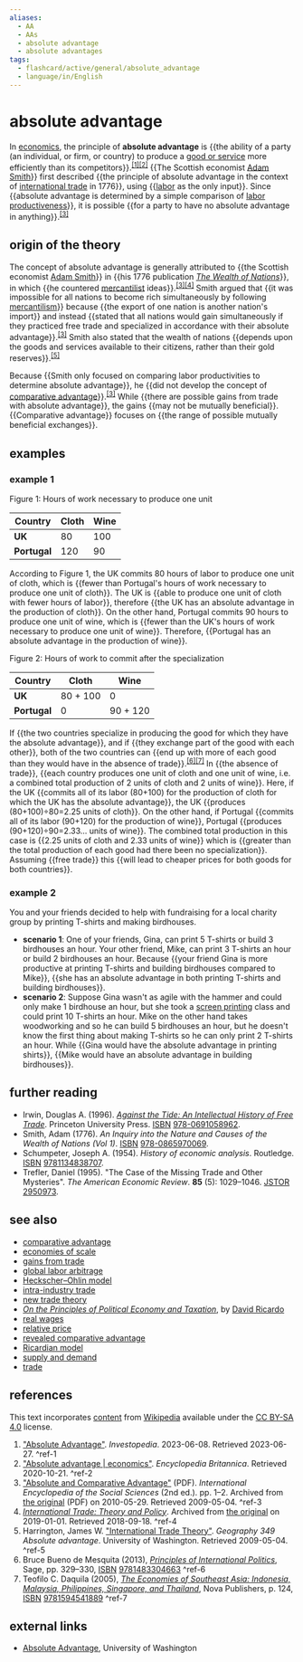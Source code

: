 ```yaml
---
aliases:
  - AA
  - AAs
  - absolute advantage
  - absolute advantages
tags:
  - flashcard/active/general/absolute_advantage
  - language/in/English
---
```


# absolute advantage

In [economics](economics.md), the principle of __absolute advantage__ is {{the ability of a party (an individual, or firm, or country) to produce a [good or service](goods%20and%20services.md) more efficiently than its competitors}}.<sup>[\[1\]](#^ref-1)</sup><sup>[\[2\]](#^ref-2)</sup> {{The Scottish economist [Adam Smith](Adam%20Smith.md)}} first described {{the principle of absolute advantage in the context of [international trade](international%20trade.md) in 1776}}, using {{[labor](labour%20economics.md) as the only input}}. Since {{absolute advantage is determined by a simple comparison of [labor productiveness](workforce%20productivity.md)}}, it is possible {{for a party to have no absolute advantage in anything}}.<sup>[\[3\]](#^ref-3)</sup> <!--SR:!2024-11-23,37,290!2024-12-26,70,310!2024-11-23,37,290!2024-12-28,72,310!2024-12-03,47,290!2024-12-11,55,310-->

## origin of the theory

The concept of absolute advantage is generally attributed to {{the Scottish economist [Adam Smith](Adam%20Smith.md)}} in {{his 1776 publication _[The Wealth of Nations](The%20Wealth%20of%20Nations.md)_}}, in which {{he countered [mercantilist](mercantilism.md) ideas}}.<sup>[\[3\]](#^ref-3)</sup><sup>[\[4\]](#^ref-4)</sup> Smith argued that {{it was impossible for all nations to become rich simultaneously by following [mercantilism](mercantilism.md)}} because {{the export of one nation is another nation's import}} and instead {{stated that all nations would gain simultaneously if they practiced free trade and specialized in accordance with their absolute advantage}}.<sup>[\[3\]](#^ref-3)</sup> Smith also stated that the wealth of nations {{depends upon the goods and services available to their citizens, rather than their gold reserves}}.<sup>[\[5\]](#^ref-5)</sup> <!--SR:!2024-12-28,72,310!2024-11-19,33,270!2024-12-20,64,310!2024-12-24,68,310!2024-12-28,72,310!2024-12-20,64,310!2024-12-28,72,310-->

Because {{Smith only focused on comparing labor productivities to determine absolute advantage}}, he {{did not develop the concept of [comparative advantage](comparative%20advantage.md)}}.<sup>[\[3\]](#^ref-3)</sup> While {{there are possible gains from trade with absolute advantage}}, the gains {{may not be mutually beneficial}}. {{Comparative advantage}} focuses on {{the range of possible mutually beneficial exchanges}}. <!--SR:!2024-11-07,30,290!2024-12-16,60,310!2024-12-20,64,310!2024-12-16,62,310!2024-12-20,64,310!2024-12-28,72,310-->

## examples

### example 1

Figure 1: Hours of work necessary to produce one unit

| __Country__  | __Cloth__ | __Wine__ |
| ------------ | --------- | -------- |
| __UK__       | 80        | 100      |
| __Portugal__ | 120       | 90       |

According to Figure 1, the UK commits 80 hours of labor to produce one unit of cloth, which is {{fewer than Portugal's hours of work necessary to produce one unit of cloth}}. The UK is {{able to produce one unit of cloth with fewer hours of labor}}, therefore {{the UK has an absolute advantage in the production of cloth}}. On the other hand, Portugal commits 90 hours to produce one unit of wine, which is {{fewer than the UK's hours of work necessary to produce one unit of wine}}. Therefore, {{Portugal has an absolute advantage in the production of wine}}. <!--SR:!2024-12-11,57,310!2024-12-11,55,310!2024-12-11,55,310!2024-12-16,60,310!2024-12-16,60,310-->

Figure 2: Hours of work to commit after the specialization

| __Country__  | __Cloth__ | __Wine__ |
| ------------ | --------- | -------- |
| __UK__       | 80 + 100  | 0        |
| __Portugal__ | 0         | 90 + 120 |

If {{the two countries specialize in producing the good for which they have the absolute advantage}}, and if {{they exchange part of the good with each other}}, both of the two countries can {{end up with more of each good than they would have in the absence of trade}}.<sup>[\[6\]](#^ref-6)</sup><sup>[\[7\]](#^ref-7)</sup> In {{the absence of trade}}, {{each country produces one unit of cloth and one unit of wine, i.e. a combined total production of 2 units of cloth and 2 units of wine}}. Here, if the UK {{commits all of its labor (80+100) for the production of cloth for which the UK has the absolute advantage}}, the UK {{produces (80+100)÷80=2.25 units of cloth}}. On the other hand, if Portugal {{commits all of its labor (90+120) for the production of wine}}, Portugal {{produces (90+120)÷90=2.33... units of wine}}. The combined total production in this case is {{2.25 units of cloth and 2.33 units of wine}} which is {{greater than the total production of each good had there been no specialization}}. Assuming {{free trade}} this {{will lead to cheaper prices for both goods for both countries}}. <!--SR:!2024-12-16,60,310!2024-12-16,60,310!2024-11-21,42,290!2024-12-16,60,310!2024-12-11,55,310!2024-12-24,68,310!2024-12-24,68,310!2024-12-16,62,310!2024-12-11,55,310!2024-12-16,60,310!2024-12-20,64,310!2024-12-24,68,310!2024-12-28,72,310-->

### example 2

You and your friends decided to help with fundraising for a local charity group by printing T-shirts and making birdhouses.

- __scenario 1__: One of your friends, Gina, can print 5 T-shirts or build 3 birdhouses an hour. Your other friend, Mike, can print 3 T-shirts an hour or build 2 birdhouses an hour. Because {{your friend Gina is more productive at printing T-shirts and building birdhouses compared to Mike}}, {{she has an absolute advantage in both printing T-shirts and building birdhouses}}.
- __scenario 2__: Suppose Gina wasn't as agile with the hammer and could only make 1 birdhouse an hour, but she took a [screen printing](screen%20printing.md) class and could print 10 T-shirts an hour. Mike on the other hand takes woodworking and so he can build 5 birdhouses an hour, but he doesn't know the first thing about making T-shirts so he can only print 2 T-shirts an hour. While {{Gina would have the absolute advantage in printing shirts}}, {{Mike would have an absolute advantage in building birdhouses}}. <!--SR:!2024-12-24,68,310!2024-12-26,70,310!2024-12-28,72,310!2024-12-11,55,310-->

## further reading

- Irwin, Douglas A. (1996). [_Against the Tide: An Intellectual History of Free Trade_](https://archive.org/details/againsttideintel00irwi). Princeton University Press. [ISBN](ISBN.md) [978-0691058962](https://en.wikipedia.org/wiki/Special%3ABookSources/978-0691058962).
- Smith, Adam (1776). _An Inquiry into the Nature and Causes of the Wealth of Nations (Vol 1)_. [ISBN](ISBN.md) [978-0865970069](https://en.wikipedia.org/wiki/Special%3ABookSources/978-0865970069).
- Schumpeter, Joseph A. (1954). _History of economic analysis_. Routledge. [ISBN](ISBN.md) [9781134838707](https://en.wikipedia.org/wiki/Special%3ABookSources/9781134838707).
- Trefler, Daniel (1995). "The Case of the Missing Trade and Other Mysteries". _The American Economic Review_. __85__ (5): 1029–1046. [JSTOR](JSTOR.md) [2950973](https://www.jstor.org/stable/2950973).

## see also

- [comparative advantage](comparative%20advantage.md)
- [economies of scale](economies%20of%20scale.md)
- [gains from trade](gains%20from%20trade.md)
- [global labor arbitrage](global%20labor%20arbitrage.md)
- [Heckscher–Ohlin model](Heckscher–Ohlin%20model.md)
- [intra-industry trade](intra-industry%20trade.md)
- [new trade theory](new%20trade%20theory.md)
- _[On the Principles of Political Economy and Taxation](On%20the%20Principles%20of%20Political%20Economy%20and%20Taxation.md)_, by [David Ricardo](David%20Ricardo.md)
- [real wages](real%20wages.md)
- [relative price](relative%20price.md)
- [revealed comparative advantage](revealed%20comparative%20advantage.md)
- [Ricardian model](comparative%20advantage.md#The%20Ricardian%20model)
- [supply and demand](supply%20and%20demand.md)
- [trade](trade.md)

## references

This text incorporates [content](https://en.wikipedia.org/wiki/absolute_advantage) from [Wikipedia](Wikipedia.md) available under the [CC BY-SA 4.0](https://creativecommons.org/licenses/by-sa/4.0/) license.

1. ["Absolute Advantage"](https://www.investopedia.com/terms/a/absoluteadvantage.asp). _Investopedia_. 2023-06-08. Retrieved 2023-06-27. <a id="^ref-1"></a>^ref-1
2. ["Absolute advantage | economics"](https://www.britannica.com/topic/absolute-advantage). _Encyclopedia Britannica_. Retrieved 2020-10-21. <a id="^ref-2"></a>^ref-2
3. ["Absolute and Comparative Advantage"](https://web.archive.org/web/20100529042541/http://www.skidmore.edu/~mdas/AbsoluteandComparativeAdvantage.pdf) (PDF). _International Encyclopedia of the Social Sciences_ (2nd ed.). pp. 1–2. Archived from [the original](http://www.skidmore.edu/~mdas/AbsoluteandComparativeAdvantage.pdf) (PDF) on 2010-05-29. Retrieved 2009-05-04. <a id="^ref-3"></a>^ref-3
4. [_International Trade: Theory and Policy_](https://web.archive.org/web/20190101013503/https://catalog.flatworldknowledge.com/bookhub/reader/28?e=fwk-61960-chab#fwk-61960-ch02_s02). Archived from [the original](https://catalog.flatworldknowledge.com/bookhub/reader/28?e=fwk-61960-chab#fwk-61960-ch02_s02) on 2019-01-01. Retrieved 2018-09-18. <a id="^ref-4"></a>^ref-4
5. Harrington, James W. ["International Trade Theory"](http://faculty.washington.edu/jwh/349lec03.htm). _Geography 349 Absolute advantage_. University of Washington. Retrieved 2009-05-04. <a id="^ref-5"></a>^ref-5
6. Bruce Bueno de Mesquita (2013), [_Principles of International Politics_](https://books.google.com/books?id=S7VG1yZP52gC&q=absolute+advantage+england+portugal&pg=PT357), Sage, pp. 329–330, [ISBN](ISBN.md) [9781483304663](https://en.wikipedia.org/wiki/Special%3ABookSources/9781483304663) <a id="^ref-6"></a>^ref-6
7. Teofilo C. Daquila (2005), [_The Economies of Southeast Asia: Indonesia, Malaysia, Philippines, Singapore, and Thailand_](https://books.google.com/books?id=_aybCa4g1H4C&q=absolute+advantage), Nova Publishers, p. 124, [ISBN](ISBN.md) [9781594541889](https://en.wikipedia.org/wiki/Special%3ABookSources/9781594541889) <a id="^ref-7"></a>^ref-7

## external links

- [Absolute Advantage](http://faculty.washington.edu/jwh/349lec03.htm#absolute), University of Washington
